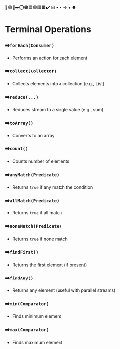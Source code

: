 🔵🟢🔴➡️⭕🟠🟦🟣🟥🟧✔️ ☑️ • ‣ → ⁕ ⏺️

# Terminal Operations

### ➡️`forEach(Consumer)`

- Performs an action for each element

### ➡️`collect(Collector)`

- Collects elements into a collection (e.g., List)

### ➡️`reduce(...)`

- Reduces stream to a single value (e.g., sum)

### ➡️`toArray()`

- Converts to an array

### ➡️`count()`

- Counts number of elements

### ➡️`anyMatch(Predicate)`

- Returns `true` if any match the condition

### ➡️`allMatch(Predicate)`

- Returns `true` if all match

### ➡️`noneMatch(Predicate)`

- Returns `true` if none match

### ➡️`findFirst()`

- Returns the first element (if present)

### ➡️`findAny()`

- Returns any element (useful with parallel streams)

### ➡️`min(Comparator)`

- Finds minimum element

### ➡️`max(Comparator)`

- Finds maximum element
